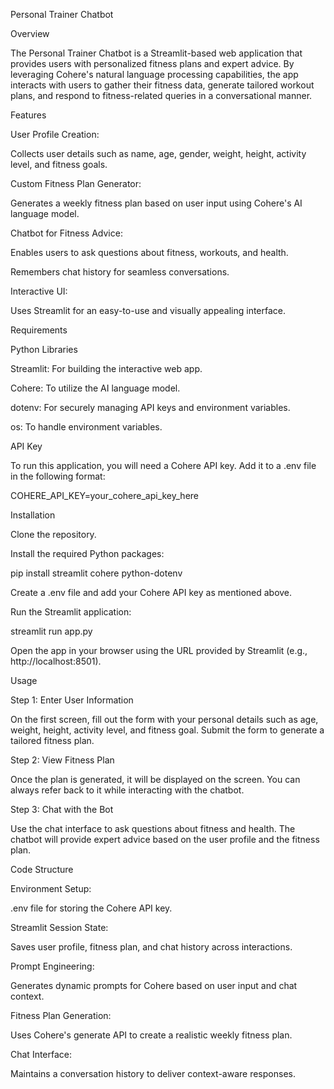 Personal Trainer Chatbot

Overview

The Personal Trainer Chatbot is a Streamlit-based web application that provides users with personalized fitness plans and expert advice. By leveraging Cohere's natural language processing capabilities, the app interacts with users to gather their fitness data, generate tailored workout plans, and respond to fitness-related queries in a conversational manner.

Features

User Profile Creation:

Collects user details such as name, age, gender, weight, height, activity level, and fitness goals.

Custom Fitness Plan Generator:

Generates a weekly fitness plan based on user input using Cohere's AI language model.

Chatbot for Fitness Advice:

Enables users to ask questions about fitness, workouts, and health.

Remembers chat history for seamless conversations.

Interactive UI:

Uses Streamlit for an easy-to-use and visually appealing interface.

Requirements

Python Libraries

Streamlit: For building the interactive web app.

Cohere: To utilize the AI language model.

dotenv: For securely managing API keys and environment variables.

os: To handle environment variables.

API Key

To run this application, you will need a Cohere API key. Add it to a .env file in the following format:

COHERE_API_KEY=your_cohere_api_key_here

Installation

Clone the repository.

Install the required Python packages:

pip install streamlit cohere python-dotenv

Create a .env file and add your Cohere API key as mentioned above.

Run the Streamlit application:

streamlit run app.py

Open the app in your browser using the URL provided by Streamlit (e.g., http://localhost:8501).

Usage

Step 1: Enter User Information

On the first screen, fill out the form with your personal details such as age, weight, height, activity level, and fitness goal. Submit the form to generate a tailored fitness plan.

Step 2: View Fitness Plan

Once the plan is generated, it will be displayed on the screen. You can always refer back to it while interacting with the chatbot.

Step 3: Chat with the Bot

Use the chat interface to ask questions about fitness and health. The chatbot will provide expert advice based on the user profile and the fitness plan.

Code Structure

Environment Setup:

.env file for storing the Cohere API key.

Streamlit Session State:

Saves user profile, fitness plan, and chat history across interactions.

Prompt Engineering:

Generates dynamic prompts for Cohere based on user input and chat context.

Fitness Plan Generation:

Uses Cohere's generate API to create a realistic weekly fitness plan.

Chat Interface:

Maintains a conversation history to deliver context-aware responses.
